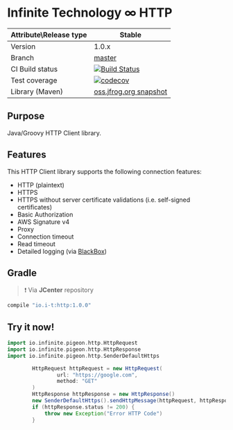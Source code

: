 # Infinite Technology ∞ HTTP

|Attribute\Release type|Stable|
|----------------------|------|
|Version|1.0.x|
|Branch|[master](https://github.com/INFINITE-TECHNOLOGY/HTTP)|
|CI Build status|[![Build Status](https://travis-ci.com/INFINITE-TECHNOLOGY/HTTP.svg?branch=master)](https://travis-ci.com/INFINITE-TECHNOLOGY/HTTP)|
|Test coverage|[![codecov](https://codecov.io/gh/INFINITE-TECHNOLOGY/HTTP/branch/master/graphs/badge.svg)](https://codecov.io/gh/INFINITE-TECHNOLOGY/HTTP/branch/master/graphs)|
|Library (Maven)|[oss.jfrog.org snapshot](https://oss.jfrog.org/artifactory/webapp/#/artifacts/browse/tree/General/oss-snapshot-local/io/infinite/HTTP/1.0.0-SNAPSHOT)|

## Purpose

Java/Groovy HTTP Client library.

## Features

This HTTP Client library supports the following connection features:

- HTTP (plaintext)
- HTTPS
- HTTPS without server certificate validations (i.e. self-signed certificates)
- Basic Authorization
- AWS Signature v4
- Proxy
- Connection timeout
- Read timeout
- Detailed logging (via [BlackBox](https://github.com/INFINITE-TECHNOLOGY/BLACKBOX))

## Gradle

> ❗ Via **JCenter** repository

```groovy
compile "io.i-t:http:1.0.0"
```

## Try it now!

```groovy
import io.infinite.pigeon.http.HttpRequest
import io.infinite.pigeon.http.HttpResponse
import io.infinite.pigeon.http.SenderDefaultHttps

        HttpRequest httpRequest = new HttpRequest(
                url: "https://google.com",
                method: "GET"
        )
        HttpResponse httpResponse = new HttpResponse()
        new SenderDefaultHttps().sendHttpMessage(httpRequest, httpResponse)
        if (httpResponse.status != 200) {
            throw new Exception("Error HTTP Code")
        }
```